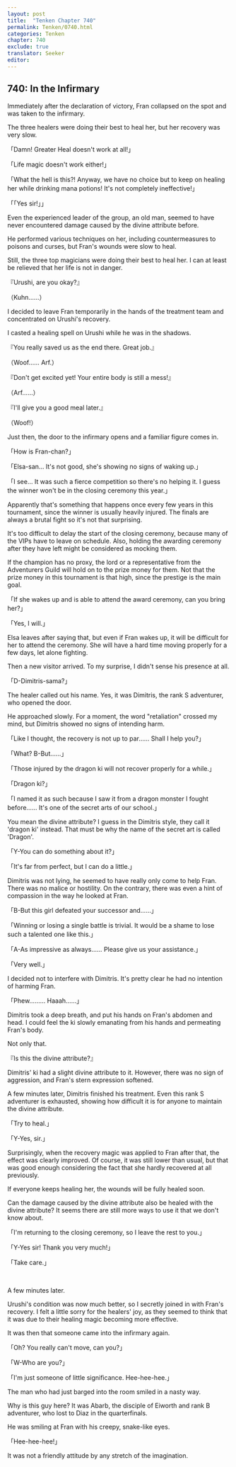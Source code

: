 ```yaml
---
layout: post
title:  "Tenken Chapter 740"
permalink: Tenken/0740.html
categories: Tenken
chapter: 740
exclude: true
translator: Seeker
editor: 
---
```

<h2 id="ch740">740: In the Infirmary</h2>

<p>Immediately after the declaration of victory, Fran collapsed on the spot and was taken to the infirmary.</p>

<p>The three healers were doing their best to heal her, but her recovery was very slow.</p>

<p>「Damn! Greater Heal doesn't work at all!」</p>
<p>「Life magic doesn't work either!」</p>
<p>「What the hell is this?! Anyway, we have no choice but to keep on healing her while drinking mana potions! It's not completely ineffective!」</p>
<p>「「Yes sir!」」</p>

<p>Even the experienced leader of the group, an old man, seemed to have never encountered damage caused by the divine attribute before.</p>

<p>He performed various techniques on her, including countermeasures to poisons and curses, but Fran's wounds were slow to heal.</p>

<p>Still, the three top magicians were doing their best to heal her. I can at least be relieved that her life is not in danger.</p>

<p>『Urushi, are you okay?』</p>
<p>（Kuhn……）</p>

<p>I decided to leave Fran temporarily in the hands of the treatment team and concentrated on Urushi's recovery.</p>

<p>I casted a healing spell on Urushi while he was in the shadows.</p>

<p>『You really saved us as the end there. Great job.』</p>
<p>（Woof…… Arf.）</p>
<p>『Don't get excited yet! Your entire body is still a mess!』</p>
<p>（Arf……）</p>
<p>『I'll give you a good meal later.』</p>
<p>（Woof!）</p>

<p>Just then, the door to the infirmary opens and a familiar figure comes in.</p>

<p>「How is Fran-chan?」</p>
<p>「Elsa-san… It's not good, she's showing no signs of waking up.」</p>
<p>「I see… It was such a fierce competition so there's no helping it. I guess the winner won't be in the closing ceremony this year.」</p>

<p>Apparently that's something that happens once every few years in this tournament, since the winner is usually heavily injured. The finals are always a brutal fight so it's not that surprising.</p>

<p>It's too difficult to delay the start of the closing ceremony, because many of the VIPs have to leave on schedule. Also, holding the awarding ceremony after they have left might be considered as mocking them.</p>

<p>If the champion has no proxy, the lord or a representative from the Adventurers Guild will hold on to the prize money for them. Not that the prize money in this tournament is that high, since the prestige is the main goal.</p>

<p>「If she wakes up and is able to attend the award ceremony, can you bring her?」</p>
<p>「Yes, I will.」</p>

<p>Elsa leaves after saying that, but even if Fran wakes up, it will be difficult for her to attend the ceremony. She will have a hard time moving properly for a few days, let alone fighting.</p>

<p>Then a new visitor arrived. To my surprise, I didn't sense his presence at all.</p>

<p>「D-Dimitris-sama?」</p>

<p>The healer called out his name. Yes, it was Dimitris, the rank S adventurer, who opened the door.</p>

<p>He approached slowly. For a moment, the word "retaliation" crossed my mind, but Dimitris showed no signs of intending harm.</p>

<p>「Like I thought, the recovery is not up to par…… Shall I help you?」</p>
<p>「What? B-But……」</p>
<p>「Those injured by the dragon ki will not recover properly for a while.」</p>
<p>「Dragon ki?」</p>
<p>「I named it as such because I saw it from a dragon monster I fought before…… It's one of the secret arts of our school.」</p>

<p>You mean the divine attribute? I guess in the Dimitris style, they call it 'dragon ki' instead. That must be why the name of the secret art is called 'Dragon'.</p>

<p>「Y-You can do something about it?」</p>
<p>「It's far from perfect, but I can do a little.」</p>

<p>Dimitris was not lying, he seemed to have really only come to help Fran. There was no malice or hostility. On the contrary, there was even a hint of compassion in the way he looked at Fran.</p>

<p>「B-But this girl defeated your successor and……」</p>
<p>「Winning or losing a single battle is trivial. It would be a shame to lose such a talented one like this.」</p>
<p>「A-As impressive as always…… Please give us your assistance.」</p>
<p>「Very well.」</p>

<p>I decided not to interfere with Dimitris. It's pretty clear he had no intention of harming Fran.</p>

<p>「Phew……… Haaah……」</p>

<p>Dimitris took a deep breath, and put his hands on Fran's abdomen and head. I could feel the ki slowly emanating from his hands and permeating Fran's body.</p>

<p>Not only that.</p>

<p>『Is this the divine attribute?』</p>

<p>Dimitris' ki had a slight divine attribute to it. However, there was no sign of aggression, and Fran's stern expression softened.</p>

<p>A few minutes later, Dimitris finished his treatment. Even this rank S adventurer is exhausted, showing how difficult it is for anyone to maintain the divine attribute.</p>

<p>「Try to heal.」</p>
<p>「Y-Yes, sir.」</p>

<p>Surprisingly, when the recovery magic was applied to Fran after that, the effect was clearly improved. Of course, it was still lower than usual, but that was good enough considering the fact that she hardly recovered at all previously.</p>

<p>If everyone keeps healing her, the wounds will be fully healed soon.</p>

<p>Can the damage caused by the divine attribute also be healed with the divine attribute? It seems there are still more ways to use it that we don't know about.</p>

<p>「I'm returning to the closing ceremony, so I leave the rest to you.」</p>
<p>「Y-Yes sir! Thank you very much!」</p>
<p>「Take care.」</p>

 <br>
<p>A few minutes later.</p>

<p>Urushi's condition was now much better, so I secretly joined in with Fran's recovery. I felt a little sorry for the healers' joy, as they seemed to think that it was due to their healing magic becoming more effective.</p>

<p>It was then that someone came into the infirmary again.</p>

<p>「Oh? You really can't move, can you?」</p>
<p>「W-Who are you?」</p>
<p>「I'm just someone of little significance. Hee-hee-hee.」</p>

<p>The man who had just barged into the room smiled in a nasty way.</p>

<p>Why is this guy here? It was Abarb, the disciple of Eiworth and rank B adventurer, who lost to Diaz in the quarterfinals.</p>

<p>He was smiling at Fran with his creepy, snake-like eyes.</p>

<p>「Hee-hee-hee!」</p>

<p>It was not a friendly attitude by any stretch of the imagination.</p>





